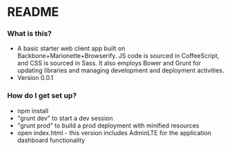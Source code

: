 # README #

### What is this? ###

* A basic starter web client app built on Backbone+Marionette+Browserify.  JS code is sourced in CoffeeScript, and CSS is sourced in Sass. It also employs Bower and Grunt for updating libraries and managing development and deployment activities.
* Version 0.0.1

### How do I get set up? ###

* npm install
* "grunt dev" to start a dev session
* "grunt prod" to build a prod deployment with minified resources
* open index.html - this version includes AdminLTE for the application dashboard functionality
